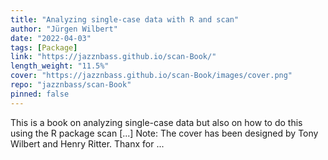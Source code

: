 ```yaml
---
title: "Analyzing single-case data with R and scan"
author: "Jürgen Wilbert"
date: "2022-04-03"
tags: [Package]
link: "https://jazznbass.github.io/scan-Book/"
length_weight: "11.5%"
cover: "https://jazznbass.github.io/scan-Book/images/cover.png"
repo: "jazznbass/scan-Book"
pinned: false
---
```


This is a book on analyzing single-case data but also on how to do this using the R package scan [...] Note: The cover has been designed by Tony Wilbert and Henry Ritter.
Thanx for ...
